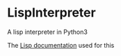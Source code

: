 # LispInterpreter
A lisp interpreter in Python3

The [Lisp documentation](https://www.lispworks.com/documentation/HyperSpec/Front/Contents.htm) used for this